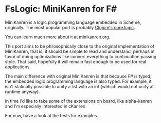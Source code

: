 # FsLogic: MiniKanren for F\#

MiniKanren is a logic programming language embedded in Scheme, originally. The most popular port is probably [Clojure's core.logic](https://github.com/clojure/core.logic). 

You can learn much more about it at [minikanren.org](http://minikanren.org).

This port aims to be philosophically close to the original implementation of MiniKanren, that is, it should be simple to read
and understand, perhaps in favor of doing optimizations like convert everything to continuation passing style. That said, 
hopefully it will remain fast enough to be used for real applications.

The main difference with original MiniKanren is that because F\# is typed, the embedded logic programming language is also typed. For example, it isn't statically possible to unify
a list with an int (whhich would not unify at runtime anyway).

In time I'd like to take some of the extensions on board, like alpha-kanren and I'm especially interested in cKanren.

For now, have a look at the tests for examples.
